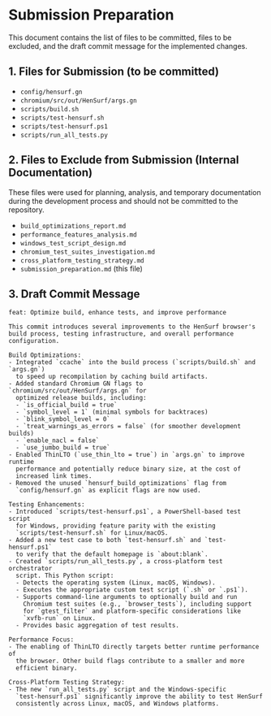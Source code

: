 # Submission Preparation

This document contains the list of files to be committed, files to be excluded, and the draft commit message for the implemented changes.

## 1. Files for Submission (to be committed)

*   `config/hensurf.gn`
*   `chromium/src/out/HenSurf/args.gn`
*   `scripts/build.sh`
*   `scripts/test-hensurf.sh`
*   `scripts/test-hensurf.ps1`
*   `scripts/run_all_tests.py`

## 2. Files to Exclude from Submission (Internal Documentation)

These files were used for planning, analysis, and temporary documentation during the development process and should not be committed to the repository.

*   `build_optimizations_report.md`
*   `performance_features_analysis.md`
*   `windows_test_script_design.md`
*   `chromium_test_suites_investigation.md`
*   `cross_platform_testing_strategy.md`
*   `submission_preparation.md` (this file)

## 3. Draft Commit Message

```
feat: Optimize build, enhance tests, and improve performance

This commit introduces several improvements to the HenSurf browser's build process, testing infrastructure, and overall performance configuration.

Build Optimizations:
- Integrated `ccache` into the build process (`scripts/build.sh` and `args.gn`)
  to speed up recompilation by caching build artifacts.
- Added standard Chromium GN flags to `chromium/src/out/HenSurf/args.gn` for
  optimized release builds, including:
  - `is_official_build = true`
  - `symbol_level = 1` (minimal symbols for backtraces)
  - `blink_symbol_level = 0`
  - `treat_warnings_as_errors = false` (for smoother development builds)
  - `enable_nacl = false`
  - `use_jumbo_build = true`
- Enabled ThinLTO (`use_thin_lto = true`) in `args.gn` to improve runtime
  performance and potentially reduce binary size, at the cost of
  increased link times.
- Removed the unused `hensurf_build_optimizations` flag from
  `config/hensurf.gn` as explicit flags are now used.

Testing Enhancements:
- Introduced `scripts/test-hensurf.ps1`, a PowerShell-based test script
  for Windows, providing feature parity with the existing
  `scripts/test-hensurf.sh` for Linux/macOS.
- Added a new test case to both `test-hensurf.sh` and `test-hensurf.ps1`
  to verify that the default homepage is `about:blank`.
- Created `scripts/run_all_tests.py`, a cross-platform test orchestrator
  script. This Python script:
  - Detects the operating system (Linux, macOS, Windows).
  - Executes the appropriate custom test script (`.sh` or `.ps1`).
  - Supports command-line arguments to optionally build and run
    Chromium test suites (e.g., `browser_tests`), including support
    for `gtest_filter` and platform-specific considerations like
    `xvfb-run` on Linux.
  - Provides basic aggregation of test results.

Performance Focus:
- The enabling of ThinLTO directly targets better runtime performance of
  the browser. Other build flags contribute to a smaller and more
  efficient binary.

Cross-Platform Testing Strategy:
- The new `run_all_tests.py` script and the Windows-specific
  `test-hensurf.ps1` significantly improve the ability to test HenSurf
  consistently across Linux, macOS, and Windows platforms.
```
